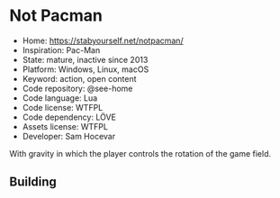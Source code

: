 # Not Pacman

- Home: https://stabyourself.net/notpacman/
- Inspiration: Pac-Man
- State: mature, inactive since 2013
- Platform: Windows, Linux, macOS
- Keyword: action, open content
- Code repository: @see-home
- Code language: Lua
- Code license: WTFPL
- Code dependency: LÖVE
- Assets license: WTFPL
- Developer: Sam Hocevar

With gravity in which the player controls the rotation of the game field.

## Building
